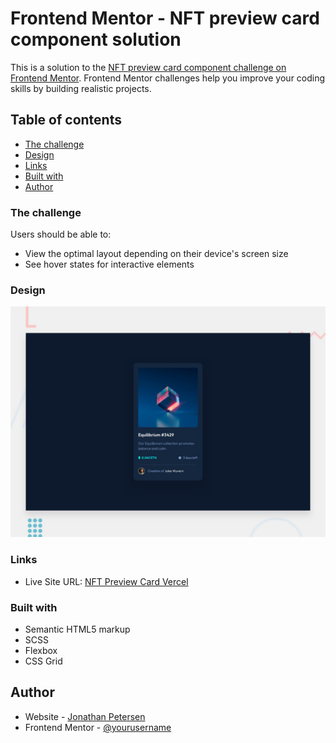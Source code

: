 # Frontend Mentor - NFT preview card component solution

This is a solution to the [NFT preview card component challenge on Frontend Mentor](https://www.frontendmentor.io/challenges/nft-preview-card-component-SbdUL_w0U). Frontend Mentor challenges help you improve your coding skills by building realistic projects.

## Table of contents

- [The challenge](#the-challenge)
- [Design](#design)
- [Links](#links)
- [Built with](#built-with)
- [Author](#author)

### The challenge

Users should be able to:

- View the optimal layout depending on their device's screen size
- See hover states for interactive elements

### Design

![Desktop Preview](./design/desktop-preview.jpg)

### Links

- Live Site URL: [NFT Preview Card Vercel](https://nft-preview-card-roan.vercel.app)

### Built with

- Semantic HTML5 markup
- SCSS
- Flexbox
- CSS Grid

## Author

- Website - [Jonathan Petersen](https://github.com/JonathanP4)
- Frontend Mentor - [@yourusername](https://www.frontendmentor.io/profile/htcsjs)
